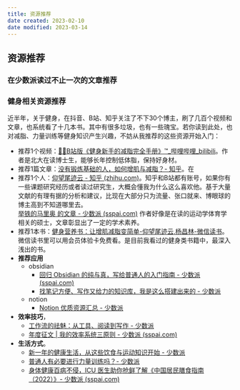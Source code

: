 ```yaml
---
title: 资源推荐
date created: 2023-02-10
date modified: 2023-03-14
---
```


## 资源推荐

### 在少数派读过不止一次的文章推荐

### 健身相关资源推荐

近半年，关于健身，在抖音、B站、知乎关注了不下30个博主，刷了几百个视频和文章，也系统看了十几本书。其中有很多垃圾，也有一些瑰宝。若你读到此处，也对减脂、力量训练等健身知识产生兴趣，不妨从我推荐的这些资源开始入门：

- 推荐1个视频：[💪🏻B站版《健身新手的减脂完全手册》™\_哔哩哔哩\_bilibili](https://www.bilibili.com/video/BV1AM411r7z3/?spm_id_from=333.337.search-card.all.click)。作者是北大在读博士生，能够长年控制低体脂，保持好身材。
- 推荐1篇文章：[没有锻炼基础的人，如何增肌与减脂？- 知乎](https://www.zhihu.com/question/20687290/answer/15853608?utm_campaign=&utm_medium=social&utm_oi=627815471005831168&utm_psn=1554629693437075456&utm_source=cn.ticktick.task)。在
- 推荐1个人：[仰望尾迹云 - 知乎 (zhihu.com)](https://www.zhihu.com/people/yang-wang-wei-ji-yun)。知乎和B站都有账号，如果你有一些课题研究经历或者读过研究生，大概会懂我为什么这么喜欢他。基于大量文献的有理有据的分析和建议，比现在大部分只为流量、张口就来、博眼球的博主高到不知道哪里去。  
[举铁的马里奥 的文章 - 少数派 (sspai.com)](https://sspai.com/u/fiwv2qei/posts) 作者好像是在读的运动学体育学相关的硕士，文章彰显出了一定的学术素养。
- 推荐1本书：[健身营养书：让增肌减脂变简单-仰望尾迹云,杨昌林-微信读书](https://weread.qq.com/web/bookDetail/4d0326b0813ab6f6fg0174f9)。微信读书里可以用会员体验卡免费看。是目前我看过的健身类书籍中，最深入浅出的书。
- **推荐应用**
	- obsidian
		- [回归 Obsidian 的纯与真，写给普通人的入门指南 - 少数派 (sspai.com)](https://sspai.com/post/72697)
		- [找笔记方便、写作又给力的知识库，我是这么搭建出来的 - 少数派](https://sspai.com/post/77144)
	- notion
		- [Notion 优质资源汇总 - 少数派](https://sspai.com/post/71893)
- **效率技巧**，
	- [工作流的祛魅：从工具、阅读到写作 - 少数派](https://sspai.com/post/71658)
	- [年度征文 | 我的效率系统三原则 - 少数派 (sspai.com)](https://sspai.com/post/71754)
- **生活方式**。
	- [新一年的健康生活，从这些饮食与运动知识开始 - 少数派](https://sspai.com/post/77719)
	- [普通人有必要进行力量训练吗？- 少数派](https://sspai.com/post/73440)
	- [身体健康百病不侵，ICU 医生助你抢鲜了解《中国居民膳食指南（2022）》- 少数派 (sspai.com)](https://sspai.com/post/72984)
